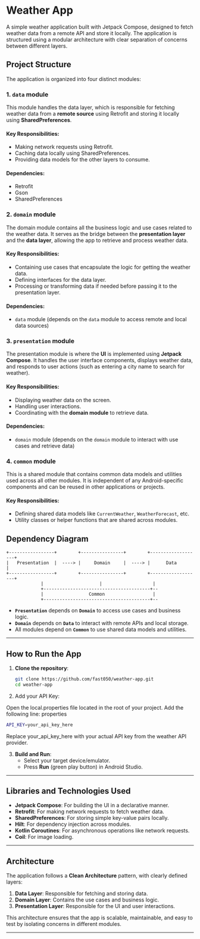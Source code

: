 # Weather App

A simple weather application built with Jetpack Compose, designed to fetch weather data from a remote API and store it locally. The application is structured using a modular architecture with clear separation of concerns between different layers.


## Project Structure

The application is organized into four distinct modules:

### 1. `data` module
This module handles the data layer, which is responsible for fetching weather data from a **remote source** using Retrofit and storing it locally using **SharedPreferences**.

#### Key Responsibilities:
- Making network requests using Retrofit.
- Caching data locally using SharedPreferences.
- Providing data models for the other layers to consume.

#### Dependencies:
- Retrofit
- Gson
- SharedPreferences

### 2. `domain` module
The domain module contains all the business logic and use cases related to the weather data. It serves as the bridge between the **presentation layer** and the **data layer**, allowing the app to retrieve and process weather data.

#### Key Responsibilities:
- Containing use cases that encapsulate the logic for getting the weather data.
- Defining interfaces for the data layer.
- Processing or transforming data if needed before passing it to the presentation layer.

#### Dependencies:
- `data` module (depends on the `data` module to access remote and local data sources)

### 3. `presentation` module
The presentation module is where the **UI** is implemented using **Jetpack Compose**. It handles the user interface components, displays weather data, and responds to user actions (such as entering a city name to search for weather).

#### Key Responsibilities:
- Displaying weather data on the screen.
- Handling user interactions.
- Coordinating with the **domain module** to retrieve data.
  
#### Dependencies:
- `domain` module (depends on the `domain` module to interact with use cases and retrieve data)

### 4. `common` module
This is a shared module that contains common data models and utilities used across all other modules. It is independent of any Android-specific components and can be reused in other applications or projects.

#### Key Responsibilities:
- Defining shared data models like `CurrentWeather`, `WeatherForecast`, etc.
- Utility classes or helper functions that are shared across modules.


## Dependency Diagram

```plaintext
+-----------------+        +----------------+        +-------------------+       
|   Presentation  |  ----> |     Domain     |  ----> |      Data         | 
+-----------------+        +----------------+        +-------------------+ 
             |                     |                   |
             +----------------------------------------+--
             |                 Common                  |
             +----------------------------------------+--
```

- **`Presentation`** depends on **`Domain`** to access use cases and business logic.
- **`Domain`** depends on **`Data`** to interact with remote APIs and local storage.
- All modules depend on **`Common`** to use shared data models and utilities.

---

## How to Run the App

1. **Clone the repository**:
   ```bash
   git clone https://github.com/fast050/weather-app.git
   cd weather-app
   ```

2. Add your API Key:

Open the local.properties file located in the root of your project.
Add the following line:
properties
```bash
API_KEY=your_api_key_here
```
Replace your_api_key_here with your actual API key from the weather API provider.

3. **Build and Run**:
   - Select your target device/emulator.
   - Press **Run** (green play button) in Android Studio.

---

## Libraries and Technologies Used

- **Jetpack Compose**: For building the UI in a declarative manner.
- **Retrofit**: For making network requests to fetch weather data.
- **SharedPreferences**: For storing simple key-value pairs locally.
- **Hilt**: For dependency injection across modules.
- **Kotlin Coroutines**: For asynchronous operations like network requests.
- **Coil**: For image loading.
---

## Architecture

The application follows a **Clean Architecture** pattern, with clearly defined layers:

1. **Data Layer**: Responsible for fetching and storing data.
2. **Domain Layer**: Contains the use cases and business logic.
3. **Presentation Layer**: Responsible for the UI and user interactions.

This architecture ensures that the app is scalable, maintainable, and easy to test by isolating concerns in different modules.

---
